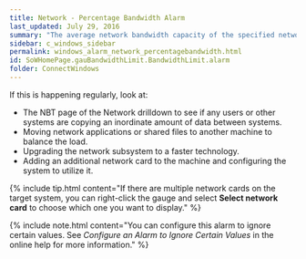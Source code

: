 ```yaml
---
title: Network - Percentage Bandwidth Alarm
last_updated: July 29, 2016
summary: "The average network bandwidth capacity of the specified network card is nearing the limit where it is saturating the network link. This value is taken over a specific number of background collections."
sidebar: c_windows_sidebar
permalink: windows_alarm_network_percentagebandwidth.html
id: SoWHomePage.gauBandwidthLimit.BandwidthLimit.alarm
folder: ConnectWindows
---
```



If this is happening regularly, look at:

* The NBT page of the Network drilldown to see if any users or other systems are copying an inordinate amount of data between systems.
* Moving network applications or shared files to another machine to balance the load.
* Upgrading the network subsystem to a faster technology.
* Adding an additional network card to the machine and configuring the system to utilize it.

{% include tip.html content="If there are multiple network cards on the target system, you can right-click the gauge and select **Select network card** to choose which one you want to display." %}

{% include note.html content="You can configure this alarm to ignore certain values. See *Configure an Alarm to Ignore Certain Values* in the online help for more information." %}
